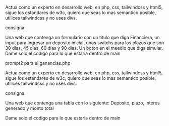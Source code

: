 Actua como un experto en desarrollo web, en php, css, tailwindcss y html5, sigue los estandares de w3c, quiero que seas lo mas semantico posible, utilices tailwindcss y no uses divs.

consigna:

Una web que contenga un formulario con un titulo que diga Financiera, un input para ingresar un deposito inicial, unos switchs para los plazos que son 30 dias, 45 dias, 60 dias y 90 dias.
Un boton en el meedio que diga simular.
Dame solo el codigo para lo que estaria dentro de main 

<main class="flex justify-center h-full items-center">
  
</main>


prompt2 para el ganancias.php

Actua como un experto en desarrollo web, en php, css, tailwindcss y html5, sigue los estandares de w3c, quiero que seas lo mas semantico posible, utilices tailwindcss y no uses divs.

consigna:

Una web que contenga una tabla con lo siguiente:
Deposito, plazo, interes generado y monto total

Dame solo el codigo para lo que estaria dentro de main


<main class="flex justify-center h-full items-center">
  
</main>